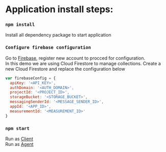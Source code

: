 # Application install steps:

### `npm install`

Install all dependency package to start application

### `Configure firebase configuration`

Go to [Firebase](https://firebase.google.com/), register new account to procced for configuration.\
In this demo we are using Cloud Firestore to manage collections. Create a new Cloud Firestore and replace the configuration below

```js
var firebaseConfig = {
  apiKey: '<API_KEY>',
  authDomain: '<AUTH_DOMAIN>',
  projectId: '<PROJECT_ID>',
  storageBucket: '<STORAGE_BUCKET>',
  messagingSenderId: '<MESSAGE_SENDER_ID>',
  appId: '<APP_ID>',
  measurementId: '<MEASUREMENT_ID>'
}
```

### `npm start`

Run as [Client](http://localhost:8080/)\
Run as [Agent](http://localhost:8080/agent)
